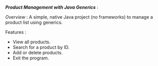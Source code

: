 ***Product Management with Java Generics*** :

*Overview* : 
A simple, native Java project (no frameworks) to manage a product list using generics.

Features :
- View all products.
- Search for a product by ID.
- Add or delete products.
- Exit the program.
